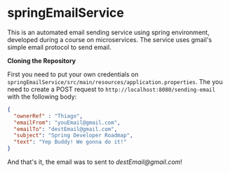 # springEmailService

This is an automated email sending service using spring environment, developed during a course on microservices.
The service uses gmail's simple email protocol to send email. 

**Cloning the Repository**

First you need to put your own credentials on `springEmailService/src/main/resources/application.properties`. The you need to create a POST request to `http://localhost:8080/sending-email` with the following body:
```json
{
  "ownerRef" : "Thiago",
  "emailFrom": "youEmail@gmail.com",
  "emailTo": "destEmail@gmail.com",
  "subject": "Spring Developer Roadmap",
  "text": "Yep Buddy! We gonna do it!"
}
```
And that's it, the email was to sent to _destEmail@gmail.com_!

